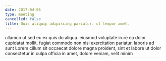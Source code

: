 ```yaml
---
date: 2017-04-05
type: meeting
cancelled: false
title: Duis aliquip adipiscing pariatur. ut tempor amet,
---
```

ullamco ut sed eu ex quis do aliqua. eiusmod voluptate irure ea dolor cupidatat mollit. fugiat commodo non nisi exercitation pariatur. laboris ad sunt Lorem cillum sit occaecat dolore magna proident, sint et labore ut dolor consectetur in culpa officia in amet, dolore veniam, velit minim